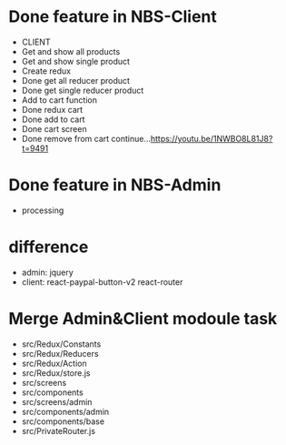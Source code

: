 # Done feature in NBS-Client

- CLIENT
- Get and show all products
- Get and show single product
- Create redux
- Done get all reducer product
- Done get single reducer product
- Add to cart function
- Done redux cart
- Done add to cart
- Done cart screen
- Done remove from cart
  continue...https://youtu.be/1NWBO8L81J8?t=9491

# Done feature in NBS-Admin
- processing

# difference
- admin: jquery
- client: react-paypal-button-v2 react-router

# Merge Admin&Client modoule task
- src/Redux/Constants
- src/Redux/Reducers
- src/Redux/Action
- src/Redux/store.js
- src/screens
- src/components
- src/screens/admin
- src/components/admin
- src/components/base
- src/PrivateRouter.js
